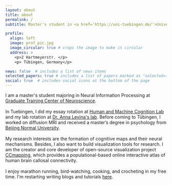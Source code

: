 ```yaml
---
layout: about
title: about
permalink: /
subtitle: Master's student in <a href='https://uni-tuebingen.de/'>University of Tübingen</a>

profile:
  align: left
  image: prof_pic.jpg
  image_circular: true # crops the image to make it circular
  address: >
    <p>2 Hartmeyerstr. </p>
    <p> Tübingen, Germany</p>

news: false  # includes a list of news items
selected_papers: true # includes a list of papers marked as "selected={true}"
social: true  # includes social icons at the bottom of the page
---
```

I am a master's student majoring in Neural Information Processing at <a href='https://www.neuroschool-tuebingen.de/'>Graduate Training Center of Neuroscience</a>. 
<br/>
<br/>
In Tuebingen, I did my essay rotation at <a href='https://hmc-lab.com/'>Human and Machine Cognition Lab</a> and my lab rotation at <a href='https://uni-tuebingen.de/fakultaeten/mathematisch-naturwissenschaftliche-fakultaet/fachbereiche/informatik/lehrstuehle/self-organization-and-optimality-in-neuronal-networks/'>Dr. Anna Levina's lab</a>. Before coming to Tübingen, I worked on diffusion MRI and received a master’s degree in psychology from <a href='https://english.bnu.edu.cn/'>Beijing Normal University</a>. 
<br/>
<br/>
My research interests are the formation of cognitive maps and their neural mechanisms. Besides, I also want to build visualization tools for research. I am the creator and core developer of open-source visualization project <a href='http://ccmapping.org/'>CCmapping</a>, which provides a populational-based online interactive atlas of human brain callosal connectivity. 
<br/>
<br/>
I enjoy marathon running, bird-watching, cooking, and crocheting in my free time. I'm restarting writing blogs and tutorials <a href='https://renatax.notion.site/bearden-blogs-05d629576f1c40d9871290a0e8db7e9d'>here</a>.
